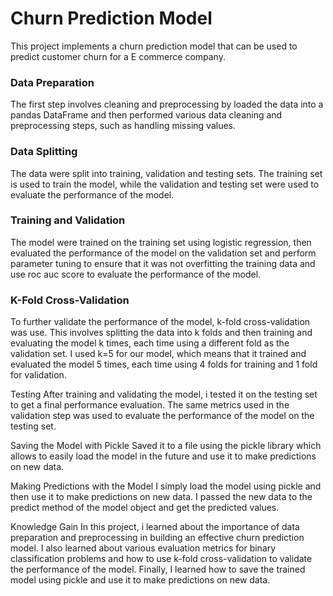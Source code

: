 # Churn Prediction Model
This project implements a churn prediction model that can be used to predict customer churn for a E commerce company.

### Data Preparation
The first step involves cleaning and preprocessing by loaded the data into a pandas DataFrame and then performed various data cleaning and preprocessing steps, such as handling missing values.

### Data Splitting
The data were split into training, validation and testing sets. The training set is used to train the model, while the validation and testing set were used to evaluate the performance of the model.

### Training and Validation
The model were trained on the training set using logistic regression, then evaluated the performance of the model on the validation set and perform parameter tuning to ensure that it was not overfitting the training data and use roc auc score to evaluate the performance of the model.

### K-Fold Cross-Validation
To further validate the performance of the model, k-fold cross-validation was use. This involves splitting the data into k folds and then training and evaluating the model k times, each time using a different fold as the validation set. I used k=5 for our model, which means that it trained and evaluated the model 5 times, each time using 4 folds for training and 1 fold for validation.

Testing
After training and validating the model, i tested it on the testing set to get a final performance evaluation. The same metrics used in the validation step was used to evaluate the performance of the model on the testing set.

Saving the Model with Pickle
Saved it to a file using the pickle library which allows to easily load the model in the future and use it to make predictions on new data.

Making Predictions with the Model
I simply load the model using pickle and then use it to make predictions on new data. I passed the new data to the predict method of the model object and get the predicted values.

Knowledge Gain
In this project, i learned about the importance of data preparation and preprocessing in building an effective churn prediction model. I also learned about various evaluation metrics for binary classification problems and how to use k-fold cross-validation to validate the performance of the model. Finally, I learned how to save the trained model using pickle and use it to make predictions on new data.
